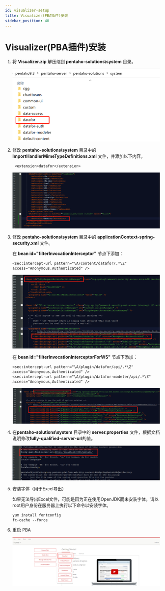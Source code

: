 ```yaml
---
id: visualizer-setup
title: Visualizer(PBA插件)安装
sidebar_position: 40
---
```


# Visualizer(PBA插件)安装

1. 将 **Visualizer.zip** 解压缩到 **pentaho-solutions\system** 目录。

   <div align="left"><img src="../../static/img/datafor/setup/1692584188749.png"  /></div>

2. 修改 **pentaho-solutions\system** 目录中的 **ImportHandlerMimeTypeDefinitions.xml** 文件，并添加以下内容。

   ```
    <extension>datafor</extension>
   ```

   <div align="left"><img src="../../static/img/datafor/setup/1705472332237-1705473248761-2.png"  /></div>

3. 修改 **pentaho-solutions\system** 目录中的 **applicationContext-spring-security.xml** 文件。

   在 **bean id="filterInvocationInterceptor"** 节点下添加：

   ```
   <sec:intercept-url pattern="\A/content/datafor/.*\Z" access="Anonymous,Authenticated" />
   ```
   <div align="left"><img src="../../static/img/datafor/setup/1705472810466.png"  /></div>


   在 **bean id="filterInvocationInterceptorForWS"** 节点下添加：

      ```
   <sec:intercept-url pattern="\A/plugin/datafor/api/.*\Z" access="Anonymous,Authenticated" />
   <sec:intercept-url pattern="\A/plugin/datafor-modeler/api/.*\Z" access="Anonymous,Authenticated" />
      ```

   <div align="left"><img src="../../static/img/datafor/setup/1705473027875.png"  /></div>

4. 在**pentaho-solutions\system** 目录中的 **server.properties** 文件，根据文档说明修改**fully-qualified-server-url**的值。

   <div align="left"><img src="../../static/img/datafor/setup/1705473144696.png"  /></div>

5. 安装字体（用于Excel导出）

   如果无法导出Excel文件，可能是因为正在使用OpenJDK而未安装字体。请以root用户身份在服务器上执行以下命令以安装字体。

   ```
   yum install fontconfig
   fc-cache --force
   ```

6. 重启 PBA

   <div align="left"><img src="../../static/img/datafor/setup/1692583886673-1692584228417-11.png"  /></div>

